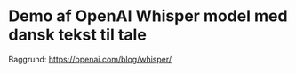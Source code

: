 # Demo af OpenAI Whisper model med dansk tekst til tale

Baggrund: https://openai.com/blog/whisper/

